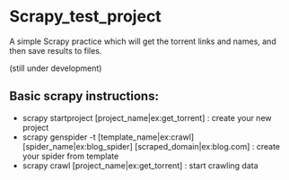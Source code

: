 Scrapy_test_project
===================

A simple Scrapy practice which will get the torrent links and names, and then save results to files.

(still under development)

## Basic scrapy instructions:

* scrapy startproject [project_name|ex:get_torrent] : create your new project
* scrapy genspider -t [template_name|ex:crawl] [spider_name|ex:blog_spider] [scraped_domain|ex:blog.com] : create your spider from template
* scrapy crawl [project_name|ex:get_torrent] : start crawling data
